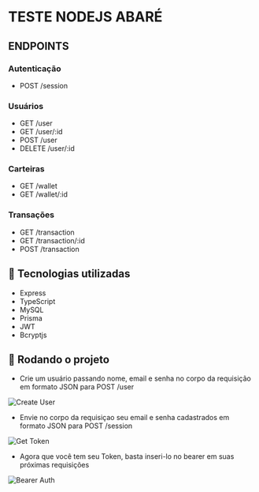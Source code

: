 # TESTE NODEJS ABARÉ

## ENDPOINTS

### Autenticação

-   POST /session

### Usuários

-   GET /user
-   GET /user/:id
-   POST /user
-   DELETE /user/:id

### Carteiras

-   GET /wallet
-   GET /wallet/:id

### Transações

-   GET /transaction
-   GET /transaction/:id
-   POST /transaction

## :wrench: Tecnologias utilizadas

-   Express
-   TypeScript
-   MySQL
-   Prisma
-   JWT
-   Bcryptjs

## :rocket: Rodando o projeto

-   Crie um usuário passando nome, email e senha no corpo da requisição em formato JSON para POST /user

![Create User](https://imgur.com/a/FleibOC)

-   Envie no corpo da requisiçao seu email e senha cadastrados em formato JSON para POST /session

![Get Token](https://ibb.co/0GrytR4)

-   Agora que você tem seu Token, basta inseri-lo no bearer em suas próximas requisições

![Bearer Auth](https://ibb.co/V2rxCxg)
